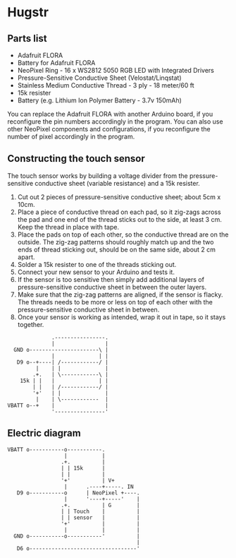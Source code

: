 Hugstr
======


Parts list
----------
* Adafruit FLORA
* Battery for Adafruit FLORA
* NeoPixel Ring - 16 x WS2812 5050 RGB LED with Integrated Drivers
* Pressure-Sensitive Conductive Sheet (Velostat/Linqstat)
* Stainless Medium Conductive Thread - 3 ply - 18 meter/60 ft
* 15k resister
* Battery (e.g. Lithium Ion Polymer Battery - 3.7v 150mAh)

You can replace the Adafruit FLORA with another Arduino board, if you
reconfigure the pin numbers accordingly in the program.
You can also use other NeoPixel components and configurations, if you
reconfigure the number of pixel accordingly in the program.

Constructing the touch sensor
-----------------------------
The touch sensor works by building a voltage divider from the pressure-sensitive
conductive sheet (variable resistance) and a 15k resister.

1. Cut out 2 pieces of pressure-sensitive conductive sheet; about 5cm x 10cm.
2. Place a piece of conductive thread on each pad, so it zig-zags across the
   pad and one end of the thread sticks out to the side, at least 3 cm. Keep
   the thread in place with tape.
3. Place the pads on top of each other, so the conductive thread are on the
   outside. The zig-zag patterns should roughly match up and the two ends of
   thread sticking out, should be on the same side, about 2 cm apart.
4. Solder a 15k resister to one of the threads sticking out.
5. Connect your new sensor to your Arduino and tests it.
6. If the sensor is too sensitive then simply add additional layers of
   pressure-sensitive conductive sheet in between the outer layers.
7. Make sure that the zig-zag patterns are aligned, if the sensor is flacky.
   The threads needs to be more or less on top of each other with the
   pressure-sensitive conductive sheet in between.
8. Once your sensor is working as intended, wrap it out in tape, so it stays
   together.

```
              .----------------.
              |                |
  GND o----------------------\ |
              |              | |
   D9 o--+----| /------------/ |
         |    | |              |
        .+.   | \------------\ |
    15k | |   |              | |
        | |   | /------------/ |  
		'+'   | |              |
		 |    | \------------  |
VBATT o--+    |                | 
              '----------------'
```


Electric diagram
----------------

```
VBATT o-----------o-----------.           
                  |           |           
                 .+.          |           
                 | | 15k      |           
                 | |          |           
                 '+'          | V+        
                  |      .----+-----. IN  
   D9 o-----------o      | NeoPixel +----.
                  |      '----+-----'    |
                 .+.          | G        |
                 | | Touch    |          |
                 | | sensor   |          |
                 '+'          |          |
                  |           |          |
  GND o-----------o-----------'          |
                                         |
   D6 o----------------------------------'
```
